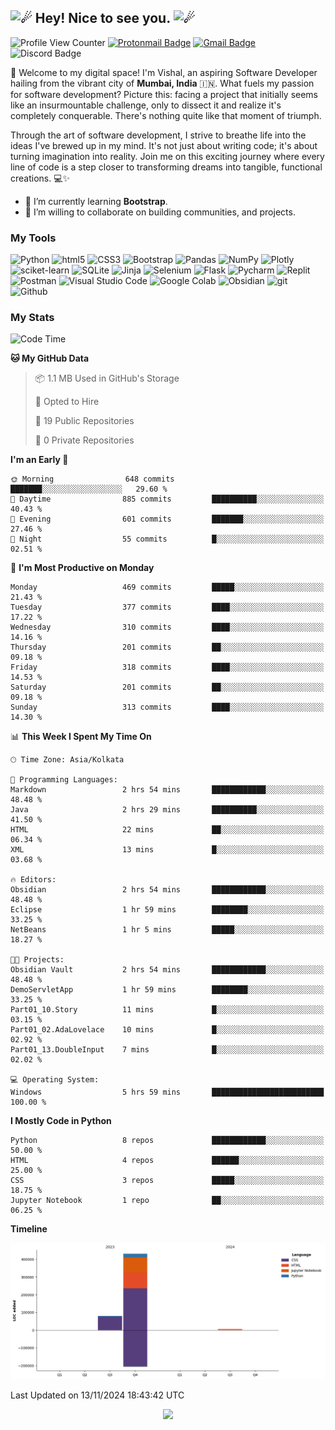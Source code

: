 <h2><picture>
  <source srcset="https://fonts.gstatic.com/s/e/notoemoji/latest/2604_fe0f/512.webp" type="image/webp"/>
  <img src="https://fonts.gstatic.com/s/e/notoemoji/latest/2604_fe0f/512.gif" alt="☄" width="32" height="32" />
</picture>Hey! Nice to see you.<picture>
  <source srcset="https://fonts.gstatic.com/s/e/notoemoji/latest/2604_fe0f/512.webp" type="image/webp" />
  <img src="https://fonts.gstatic.com/s/e/notoemoji/latest/2604_fe0f/512.gif" alt="☄" width="32" height="32" />
</picture></h2>

![Profile View Counter](https://komarev.com/ghpvc/?username=granduekoe&style=flat-square&color=blueviolet)
[![Protonmail Badge](https://img.shields.io/badge/-mailme.Vishal@proton.me-8a90c7?style=flat-square&logo=Protonmail&logoColor=#505264&link=mailto:mailme.Vishal@proton.me)](mailto:mailme.Vishal@proton.me)
[![Gmail Badge](https://img.shields.io/badge/-connect.VishalNow@gmail.com-dadada?style=flat-square&logo=Gmail&logoColor=#d44638&link=mailto:connect.VishalNow@gmail.com)](mailto:connect.VishalNow@gmail.com)
![Discord Badge](https://dcbadge.limes.pink/api/shield/1157897812491649074?style=flat-square&theme=discord-inverted)

<p>
🚀 Welcome to my digital space! I'm Vishal, an aspiring Software Developer hailing from the vibrant city of <b>Mumbai, India</b> 🇮🇳. What fuels my passion for software development? Picture this: facing a project that initially seems like an insurmountable challenge, only to dissect it and realize it's completely conquerable. There's nothing quite like that moment of triumph.

Through the art of software development, I strive to breathe life into the ideas I've brewed up in my mind. It's not just about writing code; it's about turning imagination into reality. Join me on this exciting journey where every line of code is a step closer to transforming dreams into tangible, functional creations. 💻✨
</p>

- 🌱 I’m currently learning **Bootstrap**.
- 👯 I’m willing to collaborate on building communities, and projects.

### My Tools

<p>
  <img alt="Python" src="https://img.shields.io/badge/-Python-ffde57?style=flat-square&logo=python&logoColor=#4584b6" />
  <img alt="html5" src="https://img.shields.io/badge/-HTML5-e34f26?style=flat-square&logo=html5&logoColor=white" />
  <img alt="CSS3" src="https://img.shields.io/badge/-CSS3-264de4?style=flat-square&logo=css3&logoColor=white" />
  <img alt="Bootstrap" src="https://img.shields.io/badge/-Bootstrap-59287a?style=flat-square&logo=bootstrap&logoColor=white" />
  <img alt="Pandas" src="https://img.shields.io/badge/-Pandas-4848b6?style=flat-square&logo=pandas&logoColor=white" />
  <img alt="NumPy" src="https://img.shields.io/badge/-NumPy-7099f7?style=flat-square&logo=numpy&logoColor=4848b6" />
  <img alt="Plotly" src="https://img.shields.io/badge/-Plotly-000000?style=flat-square&logo=plotly&logoColor=white" />
  <img alt="sciket-learn" src="https://img.shields.io/badge/-scikit%20learn-EC471A?style=flat-square&logo=scikit-learn&logoColor=1E81FB" />
  <img alt="SQLite" src="https://img.shields.io/badge/-SQLite-7099f7?style=flat-square&logo=sqlite&logoColor=white" />
  <img alt="Jinja" src="https://img.shields.io/badge/-Jinja-3D0C11?style=flat-square&logo=jinja&logoColor=white" />
  <img alt="Selenium" src="https://img.shields.io/badge/Selenium-16FF00?style=flat-square&logo=selenium&logoColor=white" />
  <img alt="Flask" src="https://img.shields.io/badge/-Flask-08abaa?style=flat-square&logo=flask&logoColor=white" />
  <img alt="Pycharm" src="https://img.shields.io/badge/-Pycharm-ffe873?style=flat-square&logo=pycharm&logoColor=black" />
  <img alt="Replit" src="https://img.shields.io/badge/-Replit-CD5C08?style=flat-square&logo=replit&logoColor=white" />
  <img alt="Postman" src="https://img.shields.io/badge/-Postman-fb7505?style=flat-square&logo=postman&logoColor=white" />
  <img alt="Visual Studio Code" src="https://img.shields.io/badge/-Visual%20Studio%20Code-0078d7?style=flat-square&logo=visualstudiocode&logoColor=white" />
  <img alt="Google Colab" src="https://img.shields.io/badge/Google%20Colab-ed750a?style=flat-square&logo=googlecolab&logoColor=white" />
  <img alt="Obsidian" src="https://img.shields.io/badge/Obsidian-7E1DFB?style=flat-square&logo=obsidian&logoColor=white" />
  <img alt="git" src="https://img.shields.io/badge/-Git-f34f29?style=flat-square&logo=git&logoColor=white" />
  <img alt="Github" src="https://img.shields.io/badge/-Github-14232c?style=flat-square&logo=github&logoColor=white" />
</p>

### My Stats

<!--START_SECTION:waka-->
![Code Time](http://img.shields.io/badge/Code%20Time-293%20hrs%2029%20mins-blue)

**🐱 My GitHub Data** 

> 📦 1.1 MB Used in GitHub's Storage 
 > 
> 💼 Opted to Hire
 > 
> 📜 19 Public Repositories 
 > 
> 🔑 0 Private Repositories 
 > 
**I'm an Early 🐤** 

```text
🌞 Morning                648 commits         ███████░░░░░░░░░░░░░░░░░░   29.60 % 
🌆 Daytime                885 commits         ██████████░░░░░░░░░░░░░░░   40.43 % 
🌃 Evening                601 commits         ███████░░░░░░░░░░░░░░░░░░   27.46 % 
🌙 Night                  55 commits          █░░░░░░░░░░░░░░░░░░░░░░░░   02.51 % 
```
📅 **I'm Most Productive on Monday** 

```text
Monday                   469 commits         █████░░░░░░░░░░░░░░░░░░░░   21.43 % 
Tuesday                  377 commits         ████░░░░░░░░░░░░░░░░░░░░░   17.22 % 
Wednesday                310 commits         ████░░░░░░░░░░░░░░░░░░░░░   14.16 % 
Thursday                 201 commits         ██░░░░░░░░░░░░░░░░░░░░░░░   09.18 % 
Friday                   318 commits         ████░░░░░░░░░░░░░░░░░░░░░   14.53 % 
Saturday                 201 commits         ██░░░░░░░░░░░░░░░░░░░░░░░   09.18 % 
Sunday                   313 commits         ████░░░░░░░░░░░░░░░░░░░░░   14.30 % 
```


📊 **This Week I Spent My Time On** 

```text
🕑︎ Time Zone: Asia/Kolkata

💬 Programming Languages: 
Markdown                 2 hrs 54 mins       ████████████░░░░░░░░░░░░░   48.48 % 
Java                     2 hrs 29 mins       ██████████░░░░░░░░░░░░░░░   41.50 % 
HTML                     22 mins             ██░░░░░░░░░░░░░░░░░░░░░░░   06.34 % 
XML                      13 mins             █░░░░░░░░░░░░░░░░░░░░░░░░   03.68 % 

🔥 Editors: 
Obsidian                 2 hrs 54 mins       ████████████░░░░░░░░░░░░░   48.48 % 
Eclipse                  1 hr 59 mins        ████████░░░░░░░░░░░░░░░░░   33.25 % 
NetBeans                 1 hr 5 mins         █████░░░░░░░░░░░░░░░░░░░░   18.27 % 

🐱‍💻 Projects: 
Obsidian Vault           2 hrs 54 mins       ████████████░░░░░░░░░░░░░   48.48 % 
DemoServletApp           1 hr 59 mins        ████████░░░░░░░░░░░░░░░░░   33.25 % 
Part01_10.Story          11 mins             █░░░░░░░░░░░░░░░░░░░░░░░░   03.15 % 
Part01_02.AdaLovelace    10 mins             █░░░░░░░░░░░░░░░░░░░░░░░░   02.92 % 
Part01_13.DoubleInput    7 mins              █░░░░░░░░░░░░░░░░░░░░░░░░   02.02 % 

💻 Operating System: 
Windows                  5 hrs 59 mins       █████████████████████████   100.00 % 
```

**I Mostly Code in Python** 

```text
Python                   8 repos             ████████████░░░░░░░░░░░░░   50.00 % 
HTML                     4 repos             ██████░░░░░░░░░░░░░░░░░░░   25.00 % 
CSS                      3 repos             █████░░░░░░░░░░░░░░░░░░░░   18.75 % 
Jupyter Notebook         1 repo              ██░░░░░░░░░░░░░░░░░░░░░░░   06.25 % 
```



**Timeline**

![Lines of Code chart](https://raw.githubusercontent.com/grandeurkoe/grandeurkoe/main/assets/bar_graph.png)


 Last Updated on 13/11/2024 18:43:42 UTC
<!--END_SECTION:waka-->

<p align="center">
  <img src="https://capsule-render.vercel.app/api?type=waving&color=gradient&height=60&section=footer"/>
</p>
